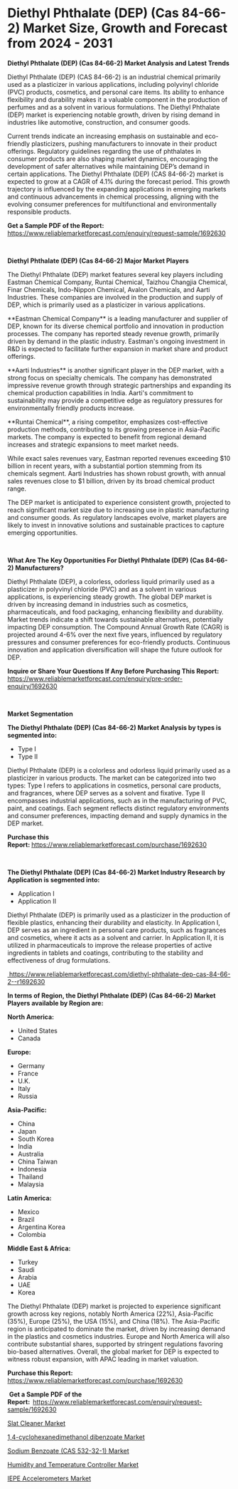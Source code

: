 <p><h1>Diethyl Phthalate (DEP) (Cas 84-66-2) Market Size, Growth and Forecast from 2024 - 2031</h1></p><p><strong>Diethyl Phthalate (DEP) (Cas 84-66-2) Market Analysis and Latest Trends</strong></p>
<p><p>Diethyl Phthalate (DEP) (CAS 84-66-2) is an industrial chemical primarily used as a plasticizer in various applications, including polyvinyl chloride (PVC) products, cosmetics, and personal care items. Its ability to enhance flexibility and durability makes it a valuable component in the production of perfumes and as a solvent in various formulations. The Diethyl Phthalate (DEP) market is experiencing notable growth, driven by rising demand in industries like automotive, construction, and consumer goods.</p><p>Current trends indicate an increasing emphasis on sustainable and eco-friendly plasticizers, pushing manufacturers to innovate in their product offerings. Regulatory guidelines regarding the use of phthalates in consumer products are also shaping market dynamics, encouraging the development of safer alternatives while maintaining DEP’s demand in certain applications. The Diethyl Phthalate (DEP) (CAS 84-66-2) market is expected to grow at a CAGR of 4.1% during the forecast period. This growth trajectory is influenced by the expanding applications in emerging markets and continuous advancements in chemical processing, aligning with the evolving consumer preferences for multifunctional and environmentally responsible products.</p></p>
<p><strong>Get a Sample PDF of the Report:&nbsp;</strong> <a href="https://www.reliablemarketforecast.com/enquiry/request-sample/1692630?utm_campaign=1080&utm_medium=2&utm_source=Github&utm_content=ia&utm_term=20102024&utm_id=diethyl-phthalate-dep-cas-84-66-2">https://www.reliablemarketforecast.com/enquiry/request-sample/1692630</a></p>
<p>&nbsp;</p>
<p><strong>Diethyl Phthalate (DEP) (Cas 84-66-2) Major Market Players</strong></p>
<p><p>The Diethyl Phthalate (DEP) market features several key players including Eastman Chemical Company, Runtai Chemical, Taizhou Changjia Chemical, Finar Chemicals, Indo-Nippon Chemical, Avalon Chemicals, and Aarti Industries. These companies are involved in the production and supply of DEP, which is primarily used as a plasticizer in various applications.</p><p>**Eastman Chemical Company** is a leading manufacturer and supplier of DEP, known for its diverse chemical portfolio and innovation in production processes. The company has reported steady revenue growth, primarily driven by demand in the plastic industry. Eastman's ongoing investment in R&D is expected to facilitate further expansion in market share and product offerings.</p><p>**Aarti Industries** is another significant player in the DEP market, with a strong focus on specialty chemicals. The company has demonstrated impressive revenue growth through strategic partnerships and expanding its chemical production capabilities in India. Aarti's commitment to sustainability may provide a competitive edge as regulatory pressures for environmentally friendly products increase.</p><p>**Runtai Chemical**, a rising competitor, emphasizes cost-effective production methods, contributing to its growing presence in Asia-Pacific markets. The company is expected to benefit from regional demand increases and strategic expansions to meet market needs.</p><p>While exact sales revenues vary, Eastman reported revenues exceeding $10 billion in recent years, with a substantial portion stemming from its chemicals segment. Aarti Industries has shown robust growth, with annual sales revenues close to $1 billion, driven by its broad chemical product range.</p><p>The DEP market is anticipated to experience consistent growth, projected to reach significant market size due to increasing use in plastic manufacturing and consumer goods. As regulatory landscapes evolve, market players are likely to invest in innovative solutions and sustainable practices to capture emerging opportunities.</p></p>
<p>&nbsp;</p>
<p><strong>What Are The Key Opportunities For Diethyl Phthalate (DEP) (Cas 84-66-2) Manufacturers?</strong></p>
<p><p>Diethyl Phthalate (DEP), a colorless, odorless liquid primarily used as a plasticizer in polyvinyl chloride (PVC) and as a solvent in various applications, is experiencing steady growth. The global DEP market is driven by increasing demand in industries such as cosmetics, pharmaceuticals, and food packaging, enhancing flexibility and durability. Market trends indicate a shift towards sustainable alternatives, potentially impacting DEP consumption. The Compound Annual Growth Rate (CAGR) is projected around 4-6% over the next five years, influenced by regulatory pressures and consumer preferences for eco-friendly products. Continuous innovation and application diversification will shape the future outlook for DEP.</p></p>
<p><strong>Inquire or Share Your Questions If Any Before Purchasing This Report:</strong> <a href="https://www.reliablemarketforecast.com/enquiry/pre-order-enquiry/1692630?utm_campaign=1080&utm_medium=2&utm_source=Github&utm_content=ia&utm_term=20102024&utm_id=diethyl-phthalate-dep-cas-84-66-2">https://www.reliablemarketforecast.com/enquiry/pre-order-enquiry/1692630</a></p>
<p>&nbsp;</p>
<p><strong>Market Segmentation</strong></p>
<p><strong>The Diethyl Phthalate (DEP) (Cas 84-66-2) Market Analysis by types is segmented into:</strong></p>
<p><ul><li>Type I</li><li>Type II</li></ul></p>
<p><p>Diethyl Phthalate (DEP) is a colorless and odorless liquid primarily used as a plasticizer in various products. The market can be categorized into two types: Type I refers to applications in cosmetics, personal care products, and fragrances, where DEP serves as a solvent and fixative. Type II encompasses industrial applications, such as in the manufacturing of PVC, paint, and coatings. Each segment reflects distinct regulatory environments and consumer preferences, impacting demand and supply dynamics in the DEP market.</p></p>
<p><strong>Purchase this Report:&nbsp;</strong><a href="https://www.reliablemarketforecast.com/purchase/1692630?utm_campaign=1080&utm_medium=2&utm_source=Github&utm_content=ia&utm_term=20102024&utm_id=diethyl-phthalate-dep-cas-84-66-2">https://www.reliablemarketforecast.com/purchase/1692630</a></p>
<p>&nbsp;</p>
<p><strong>The Diethyl Phthalate (DEP) (Cas 84-66-2) Market Industry Research by Application is segmented into:</strong></p>
<p><ul><li>Application I</li><li>Application II</li></ul></p>
<p><p>Diethyl Phthalate (DEP) is primarily used as a plasticizer in the production of flexible plastics, enhancing their durability and elasticity. In Application I, DEP serves as an ingredient in personal care products, such as fragrances and cosmetics, where it acts as a solvent and carrier. In Application II, it is utilized in pharmaceuticals to improve the release properties of active ingredients in tablets and coatings, contributing to the stability and effectiveness of drug formulations.</p></p>
<p><a href="https://www.reliablemarketforecast.com/diethyl-phthalate-dep-cas-84-66-2--r1692630?utm_campaign=1080&utm_medium=2&utm_source=Github&utm_content=ia&utm_term=20102024&utm_id=diethyl-phthalate-dep-cas-84-66-2">&nbsp;https://www.reliablemarketforecast.com/diethyl-phthalate-dep-cas-84-66-2--r1692630</a></p>
<p><strong>In terms of Region, the Diethyl Phthalate (DEP) (Cas 84-66-2) Market Players available by Region are:</strong></p>
<p>
    <p> <strong> North America: </strong>
        <ul>
            <li>United States</li>
            <li>Canada</li>
        </ul>
        </p> 
    <p> <strong> Europe: </strong>
        <ul>
            <li>Germany</li>
            <li>France</li>
            <li>U.K.</li>
            <li>Italy</li>
            <li>Russia</li>
        </ul>
        </p> 
    <p> <strong> Asia-Pacific: </strong>
        <ul>
            <li>China</li>
            <li>Japan</li>
            <li>South Korea</li>
            <li>India</li>
            <li>Australia</li>
            <li>China Taiwan</li>
            <li>Indonesia</li>
            <li>Thailand</li>
            <li>Malaysia</li>
        </ul>
        </p> 
    <p> <strong> Latin America: </strong>
        <ul>
            <li>Mexico</li>
            <li>Brazil</li>
            <li>Argentina Korea</li>
            <li>Colombia</li>
        </ul>
        </p> 
    <p> <strong> Middle East & Africa: </strong>
        <ul>
            <li>Turkey</li>
            <li>Saudi</li>
            <li>Arabia</li>
            <li>UAE</li>
            <li>Korea</li>
        </ul>
    </p>
    </p>
<p><p>The Diethyl Phthalate (DEP) market is projected to experience significant growth across key regions, notably North America (22%), Asia-Pacific (35%), Europe (25%), the USA (15%), and China (18%). The Asia-Pacific region is anticipated to dominate the market, driven by increasing demand in the plastics and cosmetics industries. Europe and North America will also contribute substantial shares, supported by stringent regulations favoring bio-based alternatives. Overall, the global market for DEP is expected to witness robust expansion, with APAC leading in market valuation.</p></p>
<p><strong>Purchase this Report: </strong><a href="https://www.reliablemarketforecast.com/purchase/1692630?utm_campaign=1080&utm_medium=2&utm_source=Github&utm_content=ia&utm_term=20102024&utm_id=diethyl-phthalate-dep-cas-84-66-2">https://www.reliablemarketforecast.com/purchase/1692630</a></p>
<p>&nbsp;<strong>Get a Sample PDF of the Report:&nbsp;&nbsp;</strong><a href="https://www.reliablemarketforecast.com/enquiry/request-sample/1692630?utm_campaign=1080&utm_medium=2&utm_source=Github&utm_content=ia&utm_term=20102024&utm_id=diethyl-phthalate-dep-cas-84-66-2">https://www.reliablemarketforecast.com/enquiry/request-sample/1692630</a></p>
<p><strong></strong></p>
<p><p><a href="https://issuu.com/reportprime-2/docs/slat-cleaner-market-size-2030.pptx_0a64e9274c71a1?utm_campaign=1080&utm_medium=2&utm_source=Github&utm_content=ia&utm_term=20102024&utm_id=diethyl-phthalate-dep-cas-84-66-2">Slat Cleaner Market</a></p><p><a href="https://github.com/lallietva4l/Market-Research-Report-List-1/blob/main/14-cyclohexanedimethanol-dibenzoate-market.md?utm_campaign=1080&utm_medium=2&utm_source=Github&utm_content=ia&utm_term=20102024&utm_id=diethyl-phthalate-dep-cas-84-66-2">1,4-cyclohexanedimethanol dibenzoate Market</a></p><p><a href="https://github.com/gareyratsepny/Market-Research-Report-List-1/blob/main/sodium-benzoate-cas-532-32-1-market.md?utm_campaign=1080&utm_medium=2&utm_source=Github&utm_content=ia&utm_term=20102024&utm_id=diethyl-phthalate-dep-cas-84-66-2">Sodium Benzoate (CAS 532-32-1) Market</a></p><p><a href="https://www.linkedin.com/pulse/global-humidity-temperature-controller-market-size-trends-analysis-6vwzc?utm_campaign=1080&utm_medium=2&utm_source=Github&utm_content=ia&utm_term=20102024&utm_id=diethyl-phthalate-dep-cas-84-66-2">Humidity and Temperature Controller Market</a></p><p><a href="https://www.linkedin.com/pulse/in-depth-analysis-global-iepe-accelerometers-market-scope-its-rapid-yqbcc?utm_campaign=1080&utm_medium=2&utm_source=Github&utm_content=ia&utm_term=20102024&utm_id=diethyl-phthalate-dep-cas-84-66-2">IEPE Accelerometers Market</a></p></p>
